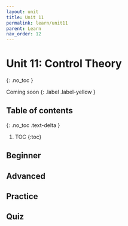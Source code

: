 ```yaml
---
layout: unit
title: Unit 11
permalink: learn/unit11
parent: Learn
nav_order: 12
---
```


# Unit 11: Control Theory
{: .no_toc }

Coming soon
{: .label .label-yellow }

## Table of contents
{: .no_toc .text-delta }

1. TOC
{:toc}

## Beginner

## Advanced

## Practice

## Quiz
